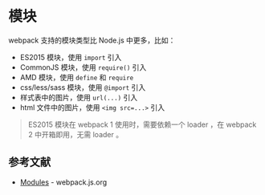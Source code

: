 # 模块

webpack 支持的模块类型比 Node.js 中更多，比如：

- ES2015 模块，使用 `import` 引入
- CommonJS 模块，使用 `require()` 引入
- AMD 模块，使用 `define` 和 `require`
- css/less/sass 模块，使用 `@import` 引入
- 样式表中的图片，使用 `url(...)` 引入
- html 文件中的图片，使用 `<img src=...>` 引入

>  ES2015 模块在 webpack 1 使用时，需要依赖一个 loader ，在 webpack 2 中开箱即用，无需 loader 。

## 参考文献

- [Modules](https://webpack.js.org/concepts/modules/) - webpack.js.org